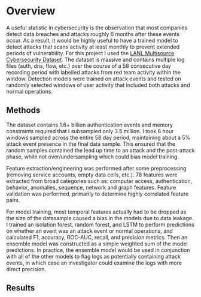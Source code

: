 # Overview

A useful statistic in cybersecurity is the observation that most companies detect data breaches and attacks roughly 6 months after these events occur. As a result, it would be highly useful to have a trained model to detect attacks that scans activity at least monthly to prevent extended periods of vulnerability. For this project I used the [LANL Multisource Cybersecurity Dataset](https://csr.lanl.gov/data/cyber1/). The dataset is massive and contains multiple log files (auth, dns, flow, etc.) over the course of a 58 consecutive day recording period with labelled attacks from red team activity within the window. Detection models were trained on attack events and tested on randomly selected windows of user activity that included both attacks and normal operations.

## Methods

The dataset contains 1.6+ billion authentication events and memory constraints required that I subsampled only 3.5 million. I took 6 hour windows sampled across the entire 58 day period, maintaining about a 5% attack event presence in the final data sample. This ensured that the random samples contained the lead up time to an attack and the post-attack phase, while not over/undersampling which could bias model training. 

Feature extraction/engineering was performed after some preprocessing (removing service accounts, empty data cells, etc.). 78 features were extracted from broad categories such as: computer access, authentication, behavior, anomalies, sequence, network and graph features. Feature validation was performed, primarily to determine highly correlated feature pairs.

For model training, most temporal features actually had to be dropped as the size of the datasample caused a bias in the models due to data leakage. I trained an isolation forest, random forest, and LSTM to perform predictions on whether an event was an attack event or normal operations, and calculated F1, accuracy, ROC-AUC, recall, and precision metrics. Then an ensemble model was constructed as a simple weighted sum of the model predictions. In practice, the ensemble model would be used in conjunction with all of the other models to flag logs as potentially containing attack events, in which case an investigator could examine the logs with more direct precision.

## Results
